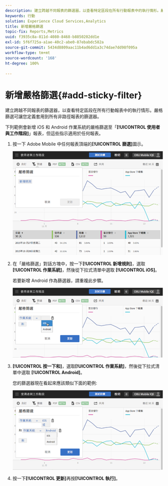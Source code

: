 ```yaml
---
description: 建立跨越不同報表的篩選器，以查看特定區段在所有行動報表中的執行情形。嚴格篩選可讓您定義套用到所有非路徑報表的篩選器。
keywords: 行動
solution: Experience Cloud Services,Analytics
title: 新增嚴格篩選
topic-fix: Reports,Metrics
uuid: f3935c8a-811d-4080-8468-b8850202dd1e
exl-id: 5f6f725a-a1ae-40c2-abe0-87ebabdc582a
source-git-commit: 5434d8809aac11b4ad6dd1a3c74dae7dd98f095a
workflow-type: tm+mt
source-wordcount: '168'
ht-degree: 100%

---
```


# 新增嚴格篩選{#add-sticky-filter}

建立跨越不同報表的篩選器，以查看特定區段在所有行動報表中的執行情形。嚴格篩選可讓您定義套用到所有非路徑報表的篩選器。

下列範例會新增 iOS 和 Android 作業系統的嚴格篩選至「**[!UICONTROL 使用者與工作階段]**」報表，但這些指示適用於任何報表。

1. 按一下 Adobe Mobile 中任何報表頂端的&#x200B;**[!UICONTROL 篩選]**&#x200B;圖示。

   ![](assets/sticky-filters.png)

1. 在「嚴格篩選」對話方塊中，按一下&#x200B;**[!UICONTROL 新增規則]**，選取&#x200B;**[!UICONTROL 作業系統]**，然後從下拉式清單中選取 **[!UICONTROL iOS]**。

   若要新增 Android 作為篩選器，請重複此步驟。

   ![](assets/sticky2.png)

1. **[!UICONTROL 按一下和]**，選取&#x200B;**[!UICONTROL 作業系統]**，然後從下拉式清單中選取 **[!UICONTROL Android]**。

   您的篩選器現在看起來應該類似下面的範例:

   ![](assets/sticky3.png)

1. 按一下&#x200B;**[!UICONTROL 更新]**&#x200B;再按&#x200B;**[!UICONTROL 執行]**。
